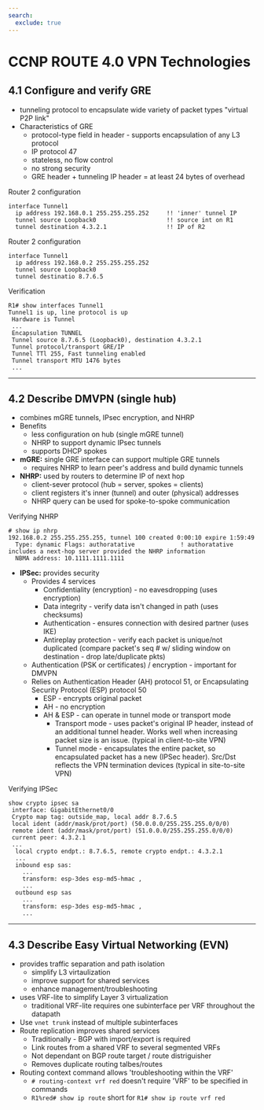 ```yaml
---
search:
  exclude: true
---
```


# CCNP ROUTE 4.0 VPN Technologies

## 4.1 Configure and verify GRE
* tunneling protocol to encapsulate wide variety of packet types "virtual P2P link"
* Characteristics of GRE
    * protocol-type field in header - supports encapsulation of any L3 protocol
    * IP protocol 47
    * stateless, no flow control
    * no strong security
    * GRE header + tunneling IP header = at least 24 bytes of overhead

Router 2 configuration
```
interface Tunnel1
  ip address 192.168.0.1 255.255.255.252     !! 'inner' tunnel IP
  tunnel source Loopback0                    !! source int on R1
  tunnel destination 4.3.2.1                 !! IP of R2
```

Router 2 configuration
```
interface Tunnel1
  ip address 192.168.0.2 255.255.255.252
  tunnel source Loopback0
  tunnel destinatio 8.7.6.5
```

Verification
```
R1# show interfaces Tunnel1
Tunnel1 is up, line protocol is up
 Hardware is Tunnel
 ...
 Encapsulation TUNNEL
 Tunnel source 8.7.6.5 (Loopback0), destination 4.3.2.1
 Tunnel protocol/transport GRE/IP
 Tunnel TTl 255, Fast tunneling enabled
 Tunnel transport MTU 1476 bytes
 ...
```

<hr>

## 4.2 Describe DMVPN (single hub)
* combines mGRE tunnels, IPsec encryption, and NHRP
* Benefits
    * less configuration on hub (single mGRE tunnel)
    * NHRP to support dynamic IPsec tunnels
    * supports DHCP spokes
* **mGRE:** single GRE interface can support multiple GRE tunnels
    * requires NHRP to learn peer's address and build dynamic tunnels
* **NHRP:** used by routers to determine IP of next hop
    * client-sever protocol (hub = server, spokes = clients)
    * client registers it's inner (tunnel) and outer (physical) addresses
    * NHRP query can be used for spoke-to-spoke communication

Verifying NHRP
```
# show ip nhrp
192.168.0.2 255.255.255.255, tunnel 100 created 0:00:10 expire 1:59:49
  Type: dynamic Flags: authoratative             ! authoratative includes a next-hop server provided the NHRP information
  NBMA address: 10.1111.1111.1111
```

* **IPSec:** provides security
    * Provides 4 services
        * Confidentiality (encryption) - no eavesdropping (uses encryption)
        * Data integrity - verify data isn't changed in path (uses checksums)
        * Authentication - ensures connection with desired partner (uses IKE)
        * Antireplay protection - verify each packet is unique/not duplicated (compare packet's seq # w/ sliding window on destination - drop late/duplicate pkts)
    * Authentication (PSK or certificates) / encryption - important for DMVPN
    * Relies on Authentication Header (AH) protocol 51, or  Encapsulating Security Protocol (ESP) protocol 50
        * ESP - encrypts original packet
        * AH - no encryption
        * AH & ESP - can operate in tunnel mode or transport mode
            * Transport mode - uses packet's original IP header, instead of an additional tunnel header. Works well when increasing packet size is an issue. (typical in client-to-site VPN)
            * Tunnel mode - encapsulates the entire packet, so encapsulated packet has a new (IPSec header). Src/Dst reflects the VPN termination devices (typical in site-to-site VPN)

Verifying IPSec
```
show crypto ipsec sa
 interface: GigabitEthernet0/0
 Crypto map tag: outside_map, local addr 8.7.6.5
 local ident (addr/mask/prot/port) (50.0.0.0/255.255.255.0/0/0)
 remote ident (addr/mask/prot/port) (51.0.0.0/255.255.255.0/0/0)
 current peer: 4.3.2.1
 ...
  local crypto endpt.: 8.7.6.5, remote crypto endpt.: 4.3.2.1
  ...
  inbound esp sas:
    ...
    transform: esp-3des esp-md5-hmac ,
    ...
  outbound esp sas
    ...
    transform: esp-3des esp-md5-hmac ,
    ...
```

<hr>

## 4.3 Describe Easy Virtual Networking (EVN)
* provides traffic separation and path isolation
    * simplify L3 virtaulization
    * improve support for shared services
    * enhance management/troubleshooting
* uses VRF-lite to simplify Layer 3 virtualization
    * traditional VRF-lite requires one subinterface per VRF throughout the datapath
* Use `vnet trunk` instead of multiple subinterfaces
* Route replication improves shared services
    * Traditionally - BGP with import/export is required
    * Link routes from a shared VRF to several segmented VRFs
    * Not dependant on BGP route target / route distriguisher
    * Removes duplicate routing talbes/routes
* Routing context command allows 'troubleshooting within the VRF'
    * `# routing-context vrf red` doesn't require 'VRF' to be specified in commands
    * `R1%red# show ip route` short for `R1# show ip route vrf red`